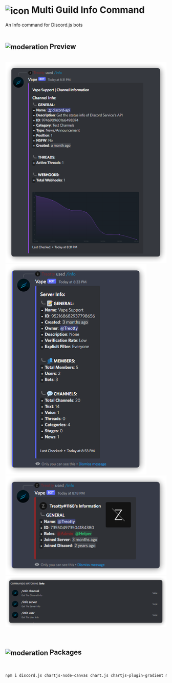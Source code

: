 # **<img src="https://cdn.discordapp.com/emojis/859388127885131796.png?size=1024&quality=high" width="32" align="center" alt="icon"/> Multi Guild Info Command**

An Info command for Discord.js bots
<br/>
<br/>

## **<img src="https://cdn.discordapp.com/emojis/861124851828523038.png?size=128&quality=high" width="30" align="center" alt="moderation" title="Moderation"/> Preview**

<br/>
<div display="flex" justify-content="center">
    <img height = "50%" src="src/assets/channel_info_preview.png" alt="channel_info" />
    <img height = "50%" src="src/assets/server_info_preview.png" alt="server_info" />
    <img src="src/assets/user_info_preview.png" alt="user_info" />
    <img src="src/assets/commands.png" alt="commands"/>
</div>
<br/>
<br/>

## **<img src="https://cdn.discordapp.com/emojis/869507189298040833.png?size=128&quality=high" width="30" align="center" alt="moderation" title="Moderation"/> Packages**
<br/>

```bash
npm i discord.js chartjs-node-canvas chart.js chartjs-plugin-gradient moment ms
```
